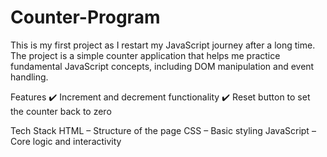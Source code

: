 # Counter-Program

This is my first project as I restart my JavaScript journey after a long time. The project is a simple counter application that helps me practice fundamental JavaScript concepts, including DOM manipulation and event handling.

Features
✔️ Increment and decrement functionality
✔️ Reset button to set the counter back to zero

Tech Stack
HTML – Structure of the page
CSS – Basic styling
JavaScript – Core logic and interactivity
